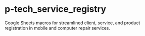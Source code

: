 # p-tech_service_registry
Google Sheets macros for streamlined client, service, and product registration in mobile and computer repair services.

